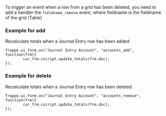 
To trigger an event when a row from a grid has been deleted, you need to add a handler the `fieldname_remove` event, where fieldname is the fieldname of the grid (Table)

<h3>Example for add</h3>

<p>Recalculate totals when a Journal Entry row has been added</p>

	frappe.ui.form.on("Journal Entry Account", "accounts_add", function(frm){
    		cur_frm.cscript.update_totals(frm.doc);
	});

<!-- markdown -->

<h3>Example for delete</h3>

<p>Recalculate totals when a Journal Entry row has been deleted</p>

	frappe.ui.form.on("Journal Entry Account", "accounts_remove", function(frm){
    		cur_frm.cscript.update_totals(frm.doc);
	});

<!-- markdown -->